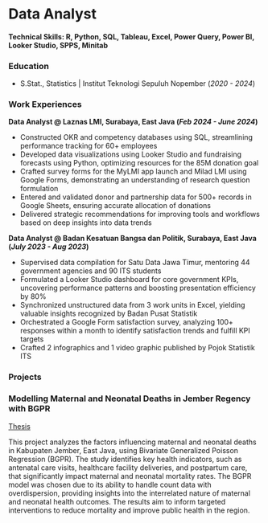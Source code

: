 # Data Analyst

#### Technical Skills: R, Python, SQL, Tableau, Excel, Power Query, Power BI, Looker Studio, SPPS, Minitab

### Education
- S.Stat., Statistics | Institut Teknologi Sepuluh Nopember (_2020 - 2024_)

### Work Experiences
**Data Analyst @ Laznas LMI, Surabaya, East Java (_Feb 2024 - June 2024_)**
- Constructed OKR and competency databases using SQL, streamlining performance tracking for 60+ employees
- Developed data visualizations using Looker Studio and fundraising forecasts using Python, optimizing resources for the 85M donation goal
- Crafted survey forms for the MyLMI app launch and Milad LMI using Google Forms, demonstrating an understanding of research question formulation
- Entered and validated donor and partnership data for 500+ records in Google Sheets, ensuring accurate allocation of donations
- Delivered strategic recommendations for improving tools and workflows based on deep insights into data trends

**Data Analyst @ Badan Kesatuan Bangsa dan Politik, Surabaya, East Java (_July 2023 - Aug 2023_)**
- Supervised data compilation for Satu Data Jawa Timur, mentoring 44 government agencies and 90 ITS students
- Formulated a Looker Studio dashboard for core government KPIs, uncovering performance patterns and boosting presentation efficiency by 80%
- Synchronized unstructured data from 3 work units in Excel, yielding valuable insights recognized by Badan Pusat Statistik
- Orchestrated a Google Form satisfaction survey, analyzing 100+ responses within a month to identify satisfaction trends and fulfill KPI targets
- Crafted 2 infographics and 1 video graphic published by Pojok Statistik ITS

### Projects
### Modelling Maternal and Neonatal Deaths in Jember Regency with BGPR 
[Thesis](https://repository.its.ac.id/114979)

This project analyzes the factors influencing maternal and neonatal deaths in Kabupaten Jember, East Java, using Bivariate Generalized Poisson Regression (BGPR). The study identifies key health indicators, such as antenatal care visits, healthcare facility deliveries, and postpartum care, that significantly impact maternal and neonatal mortality rates. The BGPR model was chosen due to its ability to handle count data with overdispersion, providing insights into the interrelated nature of maternal and neonatal health outcomes. The results aim to inform targeted interventions to reduce mortality and improve public health in the region.
